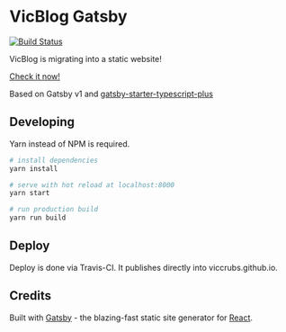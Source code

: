 # VicBlog Gatsby

[![Build Status](https://travis-ci.org/viccrubs/VicBlog-Gatsby.svg?branch=master)](https://travis-ci.org/viccrubs/VicBlog-Gatsby)

VicBlog is migrating into a static website!

[Check it now!](https://viccrubs.tk)

Based on Gatsby v1 and [gatsby-starter-typescript-plus](https://github.com/resir014/gatsby-starter-typescript-plus)

## Developing

Yarn instead of NPM is required.

``` bash
# install dependencies
yarn install

# serve with hot reload at localhost:8000
yarn start

# run production build
yarn run build
```

## Deploy

Deploy is done via Travis-CI. It publishes directly into viccrubs.github.io.

## Credits

Built with [Gatsby](https://www.gatsbyjs.org/) - the blazing-fast static site generator for [React](https://facebook.github.io/react/).
